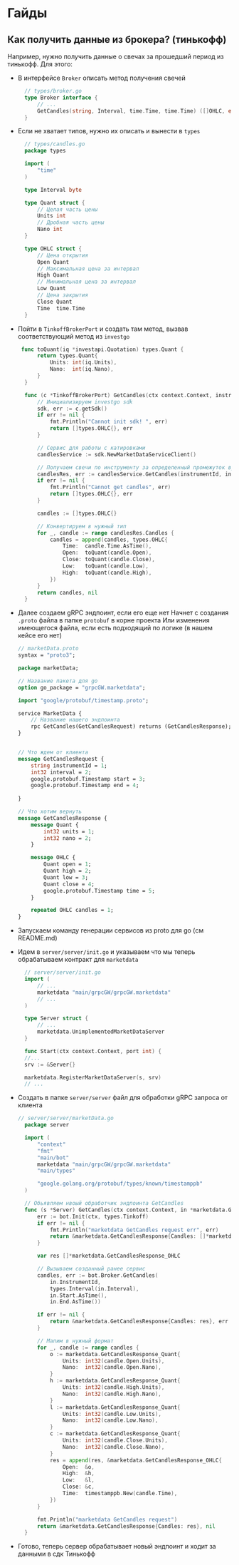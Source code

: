 # Гайды

## Как получить данные из брокера? (тинькофф)
Например, нужно получить данные о свечах за прошедший период из тинькофф. Для этого:

- В интерфейсе `Broker` описать метод получения свечей
  ```go
    // types/broker.go
    type Broker interface {
        // ...
        GetCandles(string, Interval, time.Time, time.Time) ([]OHLC, error)
    }
  ```

- Если не хватает типов, нужно их описать и вынести в `types`
  ```go
    // types/candles.go
    package types

    import (
        "time"
    )

    type Interval byte

    type Quant struct {
        // Целая часть цены
        Units int
        // Дробная часть цены
        Nano int
    }

    type OHLC struct {
        // Цена открытия
        Open Quant
        // Максимальная цена за интервал
        High Quant
        // Минимальная цена за интервал
        Low Quant
        // Цена закрытия
        Close Quant
        Time  time.Time
    }
  ```

- Пойти в `TinkoffBrokerPort` и создать там метод, вызвав соответствующий метод из `investgo`
  ```go
   func toQuant(iq *investapi.Quotation) types.Quant {
        return types.Quant{
            Units: int(iq.Units),
            Nano:  int(iq.Nano),
        }
    }

    func (c *TinkoffBrokerPort) GetCandles(ctx context.Context, instrumentId string, interval types.Interval, start time.Time, end time.Time) ([]types.OHLC, error) {
        // Инициализируем investgo sdk
        sdk, err := c.getSdk()
        if err != nil {
            fmt.Println("Cannot init sdk! ", err)
            return []types.OHLC{}, err
        }

        // Сервис для работы с катировками
        candlesService := sdk.NewMarketDataServiceClient()

        // Получаем свечи по инструменту за определенный промежуток времени и интервал (переодичность)
        candlesRes, err := candlesService.GetCandles(instrumentId, investapi.CandleInterval(interval), start, end)
        if err != nil {
            fmt.Println("Cannot get candles", err)
            return []types.OHLC{}, err
        }

        candles := []types.OHLC{}

        // Конвертируем в нужный тип
        for _, candle := range candlesRes.Candles {
            candles = append(candles, types.OHLC{
                Time:  candle.Time.AsTime(),
                Open:  toQuant(candle.Open),
                Close: toQuant(candle.Close),
                Low:   toQuant(candle.Low),
                High:  toQuant(candle.High),
            })
        }
        return candles, nil
    }
  ```

  

- Далее создаем gRPC эндпоинт, если его еще нет
  Начнет с создания `.proto` файла в папке `protobuf` в корне проекта
  Или изменения имеющегося файла, если есть подходящий по логике (в нашем кейсе его нет)
    ```proto
    // marketData.proto
    syntax = "proto3";

    package marketData;

    // Название пакета для go
    option go_package = "grpcGW.marketdata";

    import "google/protobuf/timestamp.proto";

    service MarketData {
        // Название нашего эндпоинта
        rpc GetCandles(GetCandlesRequest) returns (GetCandlesResponse);
    }


    // Что ждем от клиента
    message GetCandlesRequest {
        string instrumentId = 1;
        int32 interval = 2;
        google.protobuf.Timestamp start = 3; 
        google.protobuf.Timestamp end = 4; 
        
    }

    // Что хотим вернуть
    message GetCandlesResponse {
        message Quant { 
            int32 units = 1;
            int32 nano = 2;
        }

        message OHLC {
            Quant open = 1;
            Quant high = 2;
            Quant low = 3;
            Quant close = 4;
            google.protobuf.Timestamp time = 5;
        }

        repeated OHLC candles = 1;
    }
    ```

- Запускаем команду генерации сервисов из proto для go (см README.md)
- Идем в `server/server/init.go` и указываем что мы теперь обрабатываем контракт для `marketdata`
  ```go
    // server/server/init.go
    import (
        // ...
	    marketdata "main/grpcGW/grpcGW.marketdata"
        // ...
    )

    type Server struct {
        // ...
        marketdata.UnimplementedMarketDataServer
    }

    func Start(ctx context.Context, port int) {
    //...
    srv := &Server{}

	marketdata.RegisterMarketDataServer(s, srv)
    // ...
  ```
- Создать в папке `server/server` файл для обработки gRPC запроса от клиента
  ```go
  // server/server/marketData.go
    package server

    import (
        "context"
        "fmt"
        "main/bot"
        marketdata "main/grpcGW/grpcGW.marketdata"
        "main/types"

        "google.golang.org/protobuf/types/known/timestamppb"
    )

    // Обьявляем нвоый обработчик эндпоинта GetCandles
    func (s *Server) GetCandles(ctx context.Context, in *marketdata.GetCandlesRequest) (*marketdata.GetCandlesResponse, error) {
        err := bot.Init(ctx, types.Tinkoff)
        if err != nil {
            fmt.Println("marketdata GetCandles request err", err)
            return &marketdata.GetCandlesResponse{Candles: []*marketdata.GetCandlesResponse_OHLC{}}, err
        }

        var res []*marketdata.GetCandlesResponse_OHLC

        // Вызываем созданный ранее сервис
        candles, err := bot.Broker.GetCandles(
            in.InstrumentId,
            types.Interval(in.Interval),
            in.Start.AsTime(),
            in.End.AsTime())

        if err != nil {
            return &marketdata.GetCandlesResponse{Candles: res}, err
        }

        // Мапим в нужный формат
        for _, candle := range candles {
            o := marketdata.GetCandlesResponse_Quant{
                Units: int32(candle.Open.Units),
                Nano:  int32(candle.Open.Nano),
            }
            h := marketdata.GetCandlesResponse_Quant{
                Units: int32(candle.High.Units),
                Nano:  int32(candle.High.Nano),
            }
            l := marketdata.GetCandlesResponse_Quant{
                Units: int32(candle.Low.Units),
                Nano:  int32(candle.Low.Nano),
            }
            c := marketdata.GetCandlesResponse_Quant{
                Units: int32(candle.Close.Units),
                Nano:  int32(candle.Close.Nano),
            }
            res = append(res, &marketdata.GetCandlesResponse_OHLC{
                Open:  &o,
                High:  &h,
                Low:   &l,
                Close: &c,
                Time:  timestamppb.New(candle.Time),
            })
        }

        fmt.Println("marketdata GetCandles request")
        return &marketdata.GetCandlesResponse{Candles: res}, nil
    }

  ```

- Готово, теперь сервер обрабатывает новый эндпоинт и ходит за данными в сдк Тинькофф

